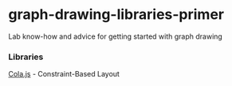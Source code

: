 # graph-drawing-libraries-primer
Lab know-how and advice for getting started with graph drawing

### Libraries

[Cola.js](notes-on-cola.md) - Constraint-Based Layout
